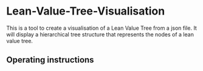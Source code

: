 # Lean-Value-Tree-Visualisation

This is a tool to create a visualisation of a Lean Value Tree from a json file. It will display a hierarchical tree structure that represents the nodes of a lean value tree.

## Operating instructions


